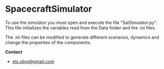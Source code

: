 # SpacecraftSimulator

To use the simulator you must open and execute the file "SatSimulator.py". This file initializes the variables read from the Data folder and the .ini files.

The .ini files can be modified to generate different scenarios, dynamics and change the properties of the components.

***Contact***

- els.obrq@gmail.com
